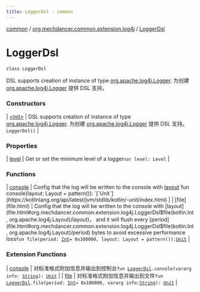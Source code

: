 ```yaml
---
title: LoggerDsl - common
---
```


[common](../../index.html) / [org.mechdancer.common.extension.log4j](../index.html) / [LoggerDsl](./index.html)

# LoggerDsl

`class LoggerDsl`

DSL supports creation of instance of type [org.apache.log4j.Logger](#).
为创建 [org.apache.log4j.Logger](#) 提供 DSL 支持。

### Constructors

| [&lt;init&gt;](-init-.html) | DSL supports creation of instance of type [org.apache.log4j.Logger](#). 为创建 [org.apache.log4j.Logger](#) 提供 DSL 支持。`LoggerDsl()` |

### Properties

| [level](level.html) | Get or set the minimum level of a logger`var level: Level` |

### Functions

| [console](console.html) | Config that the log will be written to the console with [layout](console.html#org.mechdancer.common.extension.log4j.LoggerDsl$console(org.apache.log4j.Layout)/layout)`fun console(layout: Layout = pattern()): `[`Unit`](https://kotlinlang.org/api/latest/jvm/stdlib/kotlin/-unit/index.html) |
| [file](file.html) | Config that the log will be written to the console with [layout](file.html#org.mechdancer.common.extension.log4j.LoggerDsl$file(kotlin.Int, org.apache.log4j.Layout)/layout)， and it will flush every [period](file.html#org.mechdancer.common.extension.log4j.LoggerDsl$file(kotlin.Int, org.apache.log4j.Layout)/period) bytes to avoid excessive performance loss`fun file(period: `[`Int`](https://kotlinlang.org/api/latest/jvm/stdlib/kotlin/-int/index.html)` = 0x100000, layout: Layout = pattern()): `[`Unit`](https://kotlinlang.org/api/latest/jvm/stdlib/kotlin/-unit/index.html) |

### Extension Functions

| [console](../console.html) | 对标准格式附加信息并输出到控制台`fun `[`LoggerDsl`](./index.html)`.console(vararg info: `[`String`](https://kotlinlang.org/api/latest/jvm/stdlib/kotlin/-string/index.html)`): `[`Unit`](https://kotlinlang.org/api/latest/jvm/stdlib/kotlin/-unit/index.html) |
| [file](../file.html) | 对标准格式附加信息并输出到文件`fun `[`LoggerDsl`](./index.html)`.file(period: `[`Int`](https://kotlinlang.org/api/latest/jvm/stdlib/kotlin/-int/index.html)` = 0x100000, vararg info: `[`String`](https://kotlinlang.org/api/latest/jvm/stdlib/kotlin/-string/index.html)`): `[`Unit`](https://kotlinlang.org/api/latest/jvm/stdlib/kotlin/-unit/index.html) |

